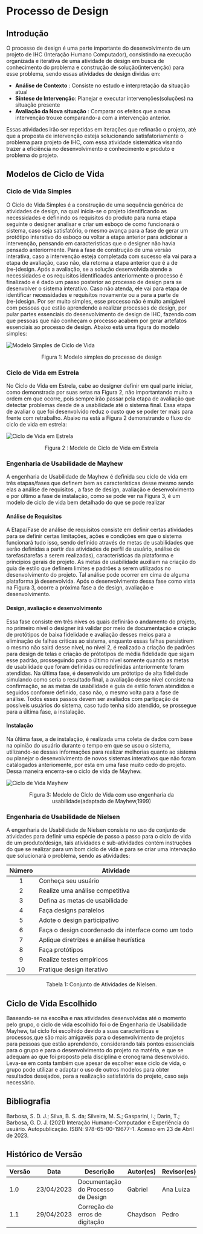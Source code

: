# Processo de Design

## Introdução

O processo de design é uma parte importante do desenvolvimento de um projeto de IHC (Interação Humano Computador), consistindo na execução organizada e iterativa de uma atividade de design em busca de conhecimento do problema e construção de solução(intervenção) para esse problema, sendo essas atividades de design dividas em:

- **Análise de Contexto** : Consiste no estudo e interpretação da situação atual
- **Síntese de Intervenção**: Planejar e executar intervenções(soluções) na situação presente
- **Avaliação da Nova situação** : Comparar os efeitos que a nova intervenção trouxe comparando-a com a intervenção anterior.

Essas atividades irão ser repetidas em iterações que refinarão o projeto, até que a proposta de intervenção esteja solucionando satisfatoriamente o problema para projeto de IHC, com essa atividade sistemática visando trazer a eficiência no desenvolvimento e conhecimento e produto e problema do projeto.

## Modelos de Ciclo de Vida

### Ciclo de Vida Simples

O Ciclo de Vida Simples é a construção de uma sequência genérica de atividades de design, na qual inicia-se o projeto identificando as necessidades e definindo os requisitos do produto para numa etapa seguinte o designer analisar e criar um esboço de como funcionará o sistema, caso seja satisfatório, o mesmo avança para a fase de gerar um protótipo interativo do esboço ou voltar a etapa anterior para adicionar a intervenção, pensando em caracteristicas que o designer não havia pensado anteriormente. Para a fase de construção de uma versão interativa, caso a intervenção esteja completada com sucesso ela vai para a etapa de avaliação, caso não, ela retorna a etapa anterior que é a de (re-)design. Após a avaliação, se a solução desenvolvida atende a necessidades e os requisitos identificados anteriormente o processo é finalizado e é dado um passo posterior ao processo de design para se desenvolver o sistema interativo. Caso não atenda, ele vai para  etapa de identificar necessidades e requisitos novamente ou a para a parte de (re-)design. Por ser muito simples, esse processo não é muito amigável com pessoas que estão aprendendo a realizar processos de design, por pular partes essenciais do desenvolvimento de design de IHC, fazendo com que pessoas que não conheçam o processo acabem por gerar artefatos essenciais ao processo de design. Abaixo está uma figura do modelo simples:

![Modelo Simples de Ciclo de Vida](../images/cicloSimples.png)

<div style="text-align: center">
    <p> Figura 1: Modelo simples do processo de design</p>
</div>

### Ciclo de Vida em Estrela

No Ciclo de Vida em Estrela, cabe ao designer definir em qual parte iniciar, como demonstrada por suas setas na Figura 2, não importantando muito a ordem em que ocorre, pois sempre irão passar pela etapa de avaliação que detectar problemas desde de a usabilidade até o sistema final. Essa etapa de avaliar o que foi desenvolvido reduz o custo que se poder ter mais para frente com retrabalho. Abaixo na está a Figura 2 demonstrando o fluxo do ciclo de vida em estrela:

![Ciclo de Vida em Estrela](../images/cicloEstrela.png)

<div style="text-align: center">
    <p> Figura 2 : Modelo de Ciclo de Vida em Estrela</p>
</div>

### Engenharia de Usabilidade de Mayhew

A engenharia de Usabilidade de Mayhew é definida seu ciclo de vida em três etapas/fases que definem bem as características desse mesmo sendo elas a análise de requisitos , a fase de design, avaliação e desenvolvimento e por último a fase de instalação, como se pode ver na Figura 3, é um modelo de ciclo de vida bem detalhado do que se pode realizar

#### **Análise de Requisitos**

A Etapa/Fase de análise de requisitos consiste em definir certas atividades para se definir certas limitações, ações e condições em que o sistema funcionará tudo isso, sendo definido através de metas de usabilidades que serão definidas a partir das atividades de perfil de usuário, análise de tarefas(tarefas a serem realizadas), características da plataforma e principios gerais de projeto. As metas de usabilidade auxiliam na criação do guia de estilo que definem limites e padrões a serem utilizados no desenvolvimento do projeto. Tal análise pode ocorrer em cima de alguma plataforma já desenvolvida. Após o desenvolvimento dessa fase como vista na Figura 3, ocorre a próxima fase a de design, avaliação e desenvolvimento.

#### **Design, avaliação e desenvolvimento**

Essa fase consiste em três níves os quais definirão o andamento do projeto, no primeiro nível o designer irá validar por meio de documentação e criação de protótipos de baixa fidelidade e avaliação desses meios para a eliminação de falhas criticas ao sistema, enquanto essas falhas persistirem o mesmo não sairá desse nível, no nivel 2, é realizado a criação de padrões para design de telas e criação de prótotipos de média fidelidade que sigam esse padrão, prosseguindo para o último nível somente quando as metas de usabilidade que foram definidas ou redefinidas anteriormente foram atendidas. Na última fase, é desenvolvido um prótotipo de alta fidelidade simulando como seria o resultado final, a avaliação desse nível consiste na confirmação, se as metas de usabilidade e guia de estilo foram atendidos e seguidos confomre definido, caso não, o mesmo volta para a fase de análise. Todos esses passos devem ser avaliados com partipação de possíveis usuários do sistema, caso tudo tenha sido atendido, se prossegue para a última fase, a instalação.

#### **Instalação**

Na última fase, a de instalação, é realizada uma coleta de dados com base na opinião do usuário durante o tempo em que se usou o sistema, utilizando-se dessas informações para realizar melhorias quanto ao sistema ou planejar o desenvolvimento de novos sistemas interativos que não foram catálogados anteriomente, por esta em uma fase muito cedo do projeto. Dessa maneira encerra-se o ciclo de vida de Mayhew.

![Ciclo de Vida Mayhew](../images/cicloMayhew.png)

<div style="text-align: center">
<p>Figura 3: Modelo de Ciclo de Vida com uso engenharia da usabilidade(adaptado de Mayhew,1999)</p>
</div>

### Engenharia de Usabilidade de Nielsen

A engenharia de Usabilidade de Nielsen consiste no uso de conjunto de atividades para definir uma espécie de passo a passo para o ciclo de vida de um produto/design, tais atividades e sub-atividades contém instruções do que se realizar para um bom ciclo de vida e para se criar uma intervação que solucionará o problema, sendo as atividades:

| Número | Atividade                                           |
| :-----: | --------------------------------------------------- |
|    1    | Conheça seu usuário                               |
|    2    | Realize uma análise competitiva                    |
|    3    | Defina as metas de usabilidade                      |
|    4    | Faça designs paralelos                             |
|    5    | Adote o design participativo                        |
|    6    | Faça o design coordenado da interface como um todo |
|    7    | Aplique diretrizes e análise heurística           |
|    8    | Faça protótipos                                   |
|    9    | Realize testes empíricos                           |
|   10   | Pratique design iterativo                           |

<div style="text-align: center">
    <p> Tabela 1: Conjunto de Atividades de Nielsen.</p>
</div>

## Ciclo de Vida Escolhido

Baseando-se na escolha e nas atividades desenvolvidas até o momento pelo grupo, o ciclo de vida escolhido foi o de Engenharia de Usabilidade Mayhew, tal ciclo foi escolhido devido a suas caracteríticas e processos,que são mais amigavéis para o desenvolvimento de projetos para pessoas que estão aprendendo, considerando tais pontos esssenciais para o grupo e para o desenvolvimento do projeto na matéria, e que se adequam ao que foi proposto pela disciplina e cronograma desenvolvido. Leva-se em conta também que apesar de escolher esse ciclo de vida, o grupo pode utilizar e adaptar o uso de outros modelos para obter resultados desejados, para a realização satisfatória do projeto, caso seja necessário.

## Bibliografia

Barbosa, S. D. J.; Silva, B. S. da; Silveira, M. S.; Gasparini, I.; Darin, T.; Barbosa, G. D. J. (2021)
Interação Humano-Computador e Experiência do usuário. Autopublicação. ISBN: 978-65-00-19677-1. Acesso em 23 de Abril de 2023.

## Histórico de Versão

| Versão | Data       | Descrição                          | Autor(es) | Revisor(es) |
| ------- | ---------- | ------------------------------------ | --------- | ----------- |
| 1.0     | 23/04/2023 | Documentação do Processo de Design | Gabriel   | Ana Luiza   |
| 1.1     | 29/04/2023 | Correção de erros de digitação   | Chaydson  | Pedro       |
